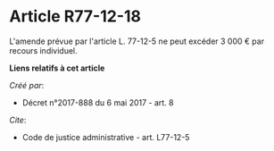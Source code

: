 # Article R77-12-18

L'amende prévue par l'article L. 77-12-5 ne peut excéder 3 000 € par recours individuel.

**Liens relatifs à cet article**

_Créé par_:

  - Décret n°2017-888 du 6 mai 2017 - art. 8

_Cite_:

  - Code de justice administrative - art. L77-12-5

